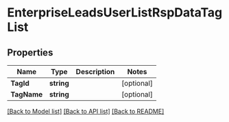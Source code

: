 # EnterpriseLeadsUserListRspDataTagList

## Properties

Name | Type | Description | Notes
------------ | ------------- | ------------- | -------------
**TagId** | **string** |  | [optional] 
**TagName** | **string** |  | [optional] 

[[Back to Model list]](../README.md#documentation-for-models) [[Back to API list]](../README.md#documentation-for-api-endpoints) [[Back to README]](../README.md)


